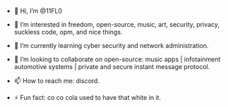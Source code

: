 - 👋 Hi, I’m @11FL0
- 👀 I’m interested in freedom, open-source, music, art, security, privacy, suckless code, opm, and nice things.
- 🌱 I’m currently learning cyber security and network administration.
- 💞️ I’m looking to collaborate on open-source: music apps | infotainment automotive systems | private and secure instant message protocol.
- 📫 How to reach me: discord.

- ⚡ Fun fact: co co cola used to have that white in it.

<!---
11FL0/11FL0 is a ✨ special ✨ repository because its `README.md` (this file) appears on your GitHub profile.
You can click the Preview link to take a look at your changes.
--->
